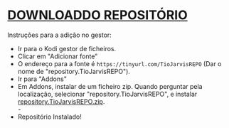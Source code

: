 # <a href="repository.TioJarvisREPO.zip">DOWNLOADDO REPOSITÓRIO</a>

Instruções para a adição no gestor:


<p align="left">
  <ul>
    <li>Ir para o Kodi gestor de ficheiros.</li>
    <li>Clicar em "Adicionar fonte"</li>
    <li>O endereço para a fonte é <code>https://tinyurl.com/TioJarvisREPO</code> (Dar o nome de "repository.TioJarvisREPO").</li>
    <li>Ir para "Addons"</li>
    <li>Em Addons, instalar de um ficheiro zip. Quando perguntar pela localização, selecionar "repository.TioJarvisREPO", e instalar <a href="repository.TioJarvisREPO.zip">repository.TioJarvisREPO.zip</a>.</li>
    -
    <li>Repositório Instalado!</li>
    
</ul>

                                      
                                       

</p>

